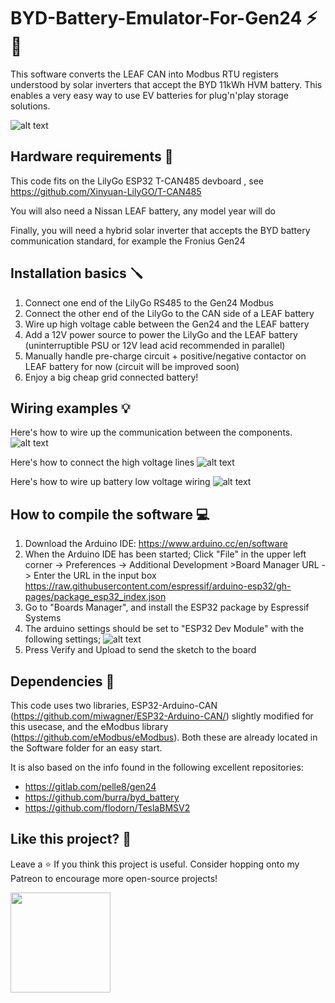 # BYD-Battery-Emulator-For-Gen24 ⚡🔋
This software converts the LEAF CAN into Modbus RTU registers understood by solar inverters that accept the BYD 11kWh HVM battery. This enables a very easy way to use EV batteries for plug'n'play storage solutions.

![alt text](https://github.com/dalathegreat/BYD-Battery-Emulator-For-Gen24/blob/main/Images/Fronius.png)

## Hardware requirements 📜
This code fits on the LilyGo ESP32 T-CAN485 devboard , see https://github.com/Xinyuan-LilyGO/T-CAN485

You will also need a Nissan LEAF battery, any model year will do

Finally, you will need a hybrid solar inverter that accepts the BYD battery communication standard, for example the Fronius Gen24

## Installation basics 🪛
1. Connect one end of the LilyGo RS485 to the Gen24 Modbus
2. Connect the other end of the LilyGo to the CAN side of a LEAF battery
3. Wire up high voltage cable between the Gen24 and the LEAF battery
4. Add a 12V power source to power the LilyGo and the LEAF battery (uninterruptible PSU or 12V lead acid recommended in parallel)
5. Manually handle pre-charge circuit + positive/negative contactor on LEAF battery for now (circuit will be improved soon)
6. Enjoy a big cheap grid connected battery!

## Wiring examples 💡
Here's how to wire up the communication between the components.
![alt text](https://github.com/dalathegreat/BYD-Battery-Emulator-For-Gen24/blob/main/Images/Wiring.png)

Here's how to connect the high voltage lines
![alt text](https://github.com/dalathegreat/BYD-Battery-Emulator-For-Gen24/blob/main/Images/HighVoltageWiring.png)

Here's how to wire up battery low voltage wiring
![alt text](https://github.com/dalathegreat/BYD-Battery-Emulator-For-Gen24/blob/main/Images/BatteryControlWiring.png)

## How to compile the software 💻
1. Download the Arduino IDE: https://www.arduino.cc/en/software
2. When the Arduino IDE has been started;
Click "File" in the upper left corner -> Preferences -> Additional Development >Board Manager URL -> Enter the URL in the input box https://raw.githubusercontent.com/espressif/arduino-esp32/gh-pages/package_esp32_index.json
3. Go to "Boards Manager", and install the ESP32 package by Espressif Systems
4. The arduino settings should be set to "ESP32 Dev Module" with the following settings;
![alt text](https://github.com/Xinyuan-LilyGO/T-CAN485/blob/main/img/arduino_setting.png)
5. Press Verify and Upload to send the sketch to the board

## Dependencies 📖
This code uses two libraries, ESP32-Arduino-CAN (https://github.com/miwagner/ESP32-Arduino-CAN/) slightly modified for this usecase, and the eModbus library (https://github.com/eModbus/eModbus). Both these are already located in the Software folder for an easy start.

It is also based on the info found in the following excellent repositories:
- https://gitlab.com/pelle8/gen24
- https://github.com/burra/byd_battery
- https://github.com/flodorn/TeslaBMSV2

## Like this project? 💖
Leave a ⭐ If you think this project is useful. Consider hopping onto my Patreon to encourage more open-source projects!

<a href="https://www.patreon.com/dala">
	<img src="https://c5.patreon.com/external/logo/become_a_patron_button@2x.png" width="160">
</a>
